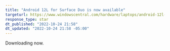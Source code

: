 ```yaml
---
title: "Android 12L for Surface Duo is now available"
targeturl: https://www.windowscentral.com/hardware/laptops/android-12l-for-surface-duo-is-now-available-with-new-ui-and-more
response_type: star
dt_published: "2022-10-24 21:58"
dt_updated: "2022-10-24 21:58 -05:00"
---
```


Downloading now. 